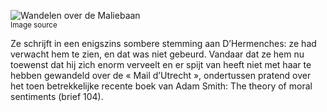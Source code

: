 ![Wandelen over de Maliebaan](/assets/data-models/stories/20210000035_bvz_wandelen-over-de-maliebaan/featured.jpg)<br><small><utm-source sourceUrl="https://hetutrechtsarchief.nl/beeldmateriaal/detail/ba4692ab-ee67-5856-be4b-1d99c9341969">Image source</utm-source></small>

Ze schrijft in een enigszins sombere stemming aan D’Hermenches: ze had verwacht hem te zien, en dat was niet gebeurd. Vandaar dat ze hem nu toewenst dat hij zich enorm verveelt en er spijt van heeft niet met haar te hebben gewandeld over de « Mail d’Utrecht », ondertussen pratend over het toen betrekkelijke recente boek van Adam Smith: The theory of moral sentiments (brief 104).

